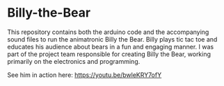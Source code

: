 # Billy-the-Bear

This repository contains both the arduino code and the accompanying sound files to run the animatronic Billy the Bear. Billy plays tic tac toe and educates his audience about bears in a fun and engaging manner. I was part of the project team responsible for creating Billy the Bear, working primarily on the electronics and programming.

See him in action here: https://youtu.be/bwleKRY7ofY

